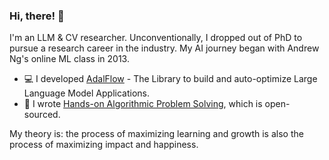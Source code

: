 ### Hi, there! :wave:
I'm an LLM & CV researcher. Unconventionally, I dropped out of PhD to pursue a research career in the industry. My AI journey began with Andrew Ng's online ML class in 2013.
<!---* :computer: I developed a [continual learning framework for few-shot object detection](https://github.com/facebookresearch/sylph-few-shot-detection).--->
* :computer: I developed [AdalFlow](https://github.com/SylphAI-Inc/AdalFlow) - The Library to build and auto-optimize Large Language Model Applications.
* :memo: I wrote [Hands-on Algorithmic Problem Solving](https://github.com/liyin2015/Hands-on-Algorithmic-Problem-Solving), which is open-sourced.

My theory is: the process of maximizing learning and growth is also the process of maximizing impact and happiness. 
<!---https://www.webfx.com/tools/emoji-cheat-sheet/*/--->


